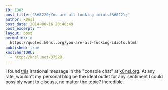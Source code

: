 ```yaml
---
ID: 1903
post_title: '&#8220;You are all fucking idiots!&#8221;'
author: k0nsl
post_date: 2014-08-16 20:46:49
post_excerpt: ""
layout: post
permalink: >
  https://quotes.k0nsl.org/you-are-all-fucking-idiots.html
published: true
knslShortURL:
  - http://knsl.net/37520
---
```

I found <a href="http://quotes.k0nsl.org/wp-content/uploads/2014/08/Hitler-and-holocaust-are-not-disputable01_k0nsl.png">this</a> irrational message in the "console chat" at <a href="https://k0nsl.org/blog/" title="k0nsl's blog" target="_blank">k0nsl.org</a>. At any rate, wouldn't my personal blog be the ideal outlet for any sentiment I could possibly want to discuss, no matter the topic? Incredible.